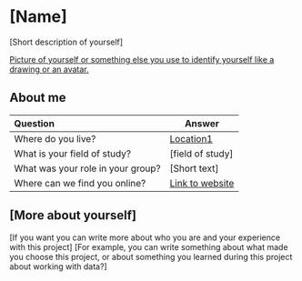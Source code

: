 # [Name]
<!-- Fill in information between these brackets[]. You can delete the brackets and this comments when you are done. We'll use this information for the project website. You can update this info whenever you like :) -->

[Short description of yourself]

[Picture of yourself or something else you use to identify yourself like a drawing or an avatar.](images/yourpicture.jpg)

## About me

<!-- This section includes a mandatory table with some questions and answers about yourself. You can add more questions and answers if you like! -->
| Question                             | Answer                                             |
|:-------------------------------------|----------------------------------------------------|
| Where do you live?                   | [Location1](https://www.wikidata.org/wiki/Q131429) |
| What is your field of study?         | [field of study]                                   |
| What was your role in your group?    | [Short text]                                       |
| Where can we find you online?        | [Link to website](https://website)                 |

## [More about yourself]
[If you want you can write more about who you are and your experience with this project]
[For example, you can write something about what made you choose this project, or about something you learned during this project about working with data?]
